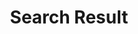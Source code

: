 ---
title: "Search Result"
description: "Search results"
layout: "search"
weight: 1
draft: false
---
